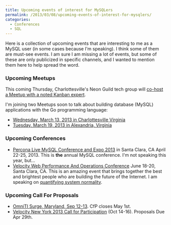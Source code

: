 ```yaml
---
title: Upcoming events of interest for MySQLers
permalink: /2013/03/08/upcoming-events-of-interest-for-mysqlers/
categories:
  - Conferences
  - SQL
---
```

Here is a collection of upcoming events that are interesting to me as a MySQL user (in some cases because I'm speaking). I think some of them are must-see events. I am sure I am missing a lot of events, but some of these are only publicized in specific channels, and I wanted to mention them here to help spread the word.

### Upcoming Meetups

This coming Thursday, Charlottesville's Neon Guild tech group will [co-host a Meetup with a noted Kanban expert][1].

I'm joining two Meetups soon to talk about building database (MySQL) applications with the Go programming language:

*   [Wednesday, March 13, 2013 in Charlottesville Virginia][2]
*   [Tuesday, March 19, 2013 in Alexandria, Virginia][3]

### Upcoming Conferences

*   [Percona Live MySQL Conference and Expo 2013][4] in Santa Clara, CA April 22-25, 2013. This is **the** annual MySQL conference. I'm not speaking this year, but&#8230;
*   [Velocity Web Performance And Operations Conference][5] June 18-20, Santa Clara, CA. This is an amazing event that brings together the best and brightest people who are building the future of the Internet. I am speaking on [quantifying system normality][6].

### Upcoming Call For Proposals

*   [OmniTI Surge, Maryland, Sep 12-13][7]. CfP closes May 1st.
*   [Velocity New York 2013 Call for Participation][8] (Oct 14-16). Proposals Due Apr 29th.

 [1]: http://agile-cville-march-meeting.eventbrite.com/
 [2]: http://www.meetup.com/Central-Virginia-MySQL-Meetup/events/106865662/
 [3]: http://www.meetup.com/Golang-DC/events/106865142/
 [4]: http://www.percona.com/live/mysql-conference-2013/
 [5]: http://velocityconf.com/velocity2013
 [6]: http://velocityconf.com/velocity2013/public/schedule/detail/28118
 [7]: http://surge.omniti.com/2013/
 [8]: http://velocityconf.com/velocityny2013/public/cfp/261

